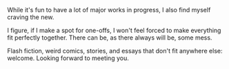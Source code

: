 While it's fun to have a lot of major works in progress, I also find myself craving the new.

I figure, if I make a spot for one-offs, I won't feel forced to make everything fit perfectly together. There can be, as there always will be, some mess.

Flash fiction, weird comics, stories, and essays that don't fit anywhere else: welcome. Looking forward to meeting you.

